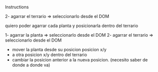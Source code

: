 Instructions

2- agarrar el terrario => seleccionarlo desde el DOM

quiero poder agarrar cada planta y posicionarla dentro del terrario

1- agarrar la planta => seleccionarlo desde el DOM
2- agarrar el terrario => seleccionarlo desde el DOM

- mover la planta desde su posicion posicion x/y
- a otra posicion x/y dentro del terrario
- cambiar la posicion anterior a la nueva posicion.
  (necesito saber de donde a donde va)
